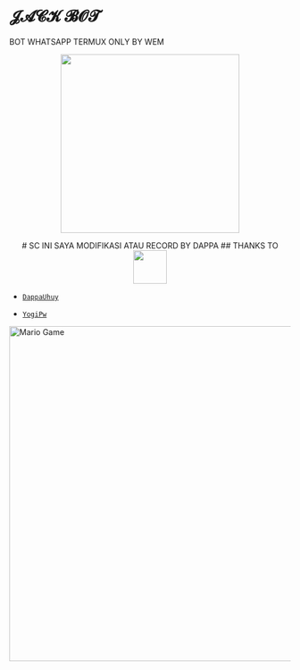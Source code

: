 # 𝓙𝓐𝓒𝓚 𝓑𝓞𝓣

BOT WHATSAPP TERMUX ONLY BY WEM

<p align="center">

<img src = "https://avatars.githubusercontent.com/u/74690366?s=400&u=8b0bd80d74c7b7376382ed5b07a61527c9f5ae8f&v=4" width="320">
</p>
<p align="center">
# SC INI SAYA MODIFIKASI ATAU RECORD BY DAPPA
## THANKS TO <img src="https://github.com/TheDudeThatCode/TheDudeThatCode/blob/master/Assets/Handshake.gif" width="60px">

* [`DappaUhuy`](https://github.com/dappauhuy)

* [`YogiPw`](https://github.com/yogipw)



<img src="https://github.com/TheDudeThatCode/TheDudeThatCode/blob/master/Assets/Mario_Gameplay.gif" alt="Mario Game" width="600" />
